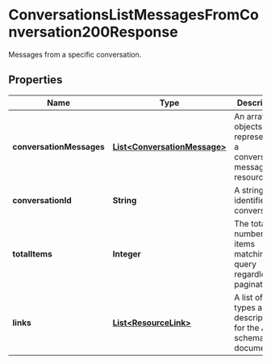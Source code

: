 

# ConversationsListMessagesFromConversation200Response

Messages from a specific conversation.

## Properties

| Name | Type | Description | Notes |
|------------ | ------------- | ------------- | -------------|
|**conversationMessages** | [**List&lt;ConversationMessage&gt;**](ConversationMessage.md) | An array of objects, each representing a conversation messages resources. |  [optional] |
|**conversationId** | **String** | A string that identifies this conversation. |  [optional] |
|**totalItems** | **Integer** | The total number of items matching the query regardless of pagination. |  [optional] [readonly] |
|**links** | [**List&lt;ResourceLink&gt;**](ResourceLink.md) | A list of link types and descriptions for the API schema documents. |  [optional] [readonly] |



